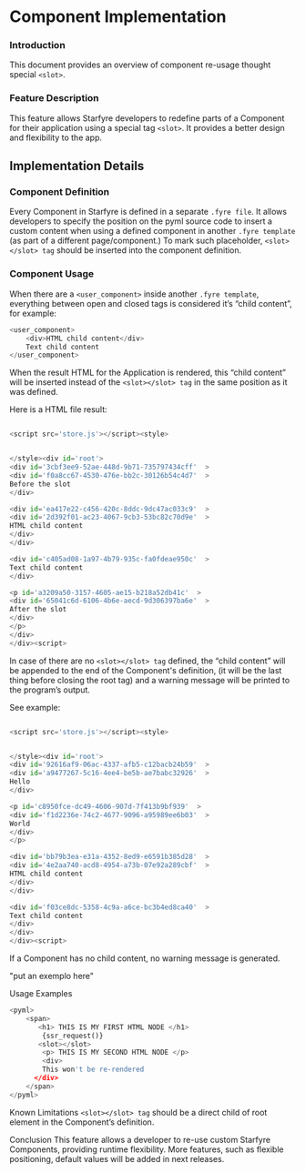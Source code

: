 # <SLOT> Component Implementation

### Introduction
This document provides an overview of component re-usage thought special `<slot>`.  

### Feature Description
This feature allows Starfyre developers to redefine parts of a Component for their application using a special tag `<slot>`. It provides a better design and flexibility to the app.

## Implementation Details

### Component Definition
Every Component in Starfyre is defined in a separate `.fyre file`. It allows developers to specify the position on the pyml source code to insert a custom content when using a defined component in another `.fyre template` (as part of a different page/component.)
To mark such placeholder, `<slot></slot> tag` should be inserted into the component definition.

### Component Usage
When there are a `<user_component>` inside another `.fyre template`, everything between open and closed tags is considered it’s “child content”, for example:

```python
<user_component>
    <div>HTML child content</div>
    Text child content
</user_component>
```
When the result HTML for the Application is rendered, this “child content” will be inserted instead of the `<slot></slot> tag` in the same position as it was defined.

Here is a HTML file result:

```python

<script src='store.js'></script><style>


</style><div id='root'>
<div id='3cbf3ee9-52ae-448d-9b71-735797434cff'  >
<div id='f0a8cc67-4530-476e-bb2c-30126b54c4d7'  >
Before the slot
</div>

<div id='ea417e22-c456-420c-8ddc-9dc47ac033c9'  >
<div id='2d392f01-ac23-4067-9cb3-53bc82c70d9e'  >
HTML child content
</div>
</div>

<div id='c405ad08-1a97-4b79-935c-fa0fdeae950c'  >
Text child content
</div>

<p id='a3209a50-3157-4605-ae15-b218a52db41c'  >
<div id='65041c6d-6106-4b6e-aecd-9d306397ba6e'  >
After the slot
</div>
</p>
</div>
</div><script>

```

In case of there are no `<slot></slot> tag` defined, the “child content” will be appended to the end of the Component's definition, (it will be the last thing before closing the root tag) and a warning message will be printed to the program’s output.

See example:

```python

<script src='store.js'></script><style>


</style><div id='root'>
<div id='92616af9-06ac-4337-afb5-c12bacb24b59'  >
<div id='a9477267-5c16-4ee4-be5b-ae7babc32926'  >
Hello
</div>

<p id='c8950fce-dc49-4606-907d-7f413b9bf939'  >
<div id='f1d2236e-74c2-4677-9096-a95989ee6b03'  >
World
</div>
</p>

<div id='bb79b3ea-e31a-4352-8ed9-e6591b385d28'  >
<div id='4e2aa740-acd8-4954-a73b-07e92a289cbf'  >
HTML child content
</div>
</div>

<div id='f03ce8dc-5358-4c9a-a6ce-bc3b4ed8ca40'  >
Text child content
</div>
</div>
</div><script>

```

If a Component has no child content, no warning message is generated.

"put an exemplo here"

Usage Examples
```python
<pyml>
    <span>  
       <h1> THIS IS MY FIRST HTML NODE </h1>
        {ssr_request()}
       <slot></slot>
        <p> THIS IS MY SECOND HTML NODE </p>        
        <div>
        This won't be re-rendered
      </div>      
    </span>
</pyml>
```


Known Limitations
`<slot></slot> tag` should be a direct child of root element in the Component’s definition.

Conclusion
This feature allows a developer to re-use custom Starfyre Components, providing runtime flexibility. More features, such as flexible positioning, default values will be added in next releases.
